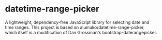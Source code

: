# datetime-range-picker
A lightweight, dependency-free JavaScript library for selecting date and time ranges. This project is based on alumuko/datetime-range-picker, which itself is a modification of Dan Grossman's bootstrap-daterangepicker.
